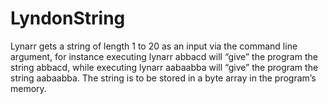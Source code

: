 # LyndonString
Lynarr gets a string of length 1 to 20 as an input via the command line argument, for instance executing lynarr abbacd will “give” the program the string abbacd, while executing lynarr aabaabba will “give” the program the string aabaabba. The string is to be stored in a byte array in the program’s memory.
